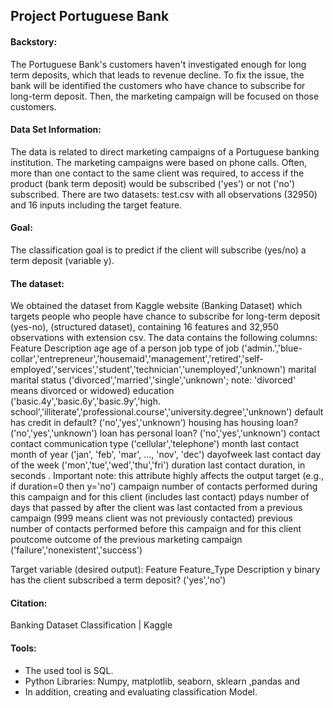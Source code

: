 ## Project Portuguese Bank


#### Backstory:
The Portuguese Bank's customers haven't investigated enough for long term deposits, which that leads to revenue decline. To fix the issue, the bank will be identified the customers who have chance to subscribe for long-term deposit. Then, the marketing campaign will be focused on those customers. 

#### Data Set Information:
The data is related to direct marketing campaigns of a Portuguese banking institution. The marketing campaigns were based on phone calls. Often, more than one contact to the same client was required, to access if the product (bank term deposit) would be subscribed ('yes') or not ('no') subscribed.
There are two datasets: test.csv with all observations (32950) and 16 inputs including the target feature. 


#### Goal: 
 The classification goal is to predict if the client will subscribe (yes/no) a term deposit (variable y).



#### The dataset:
We obtained the dataset from Kaggle website (Banking Dataset) which targets people who people have chance to subscribe for long-term deposit (yes-no), (structured dataset), containing 16 features and 32,950 observations with extension csv. The data contains the following columns:
Feature	Description
age	age of a person
job	type of job ('admin.','blue-collar','entrepreneur','housemaid','management','retired','self-employed','services','student','technician','unemployed','unknown')
marital	marital status ('divorced','married','single','unknown'; note: 'divorced' means divorced or widowed)
education	('basic.4y','basic.6y','basic.9y','high. school','illiterate','professional.course','university.degree','unknown')
default	has credit in default? ('no','yes','unknown')
housing	has housing loan? ('no','yes','unknown')
loan	has personal loan? ('no','yes','unknown')
contact	contact communication type ('cellular','telephone')
month	last contact month of year ('jan', 'feb', 'mar', …, 'nov', 'dec')
dayofweek	last contact day of the week ('mon','tue','wed','thu','fri')
duration	last contact duration, in seconds . Important note: this attribute highly affects the output target (e.g., if duration=0 then y='no')
campaign	number of contacts performed during this campaign and for this client (includes last contact)
pdays	number of days that passed by after the client was last contacted from a previous campaign (999 means client was not previously contacted)
previous	number of contacts performed before this campaign and for this client
poutcome	outcome of the previous marketing campaign ('failure','nonexistent','success')

Target variable (desired output):
Feature	Feature_Type	Description
y	binary	has the client subscribed a term deposit? ('yes','no')

#### Citation:
Banking Dataset Classification | Kaggle

#### Tools:
- 	The used tool is SQL.
-   Python Libraries: Numpy, matplotlib, seaborn, sklearn ,pandas and 
-   In addition, creating and evaluating classification  Model.



